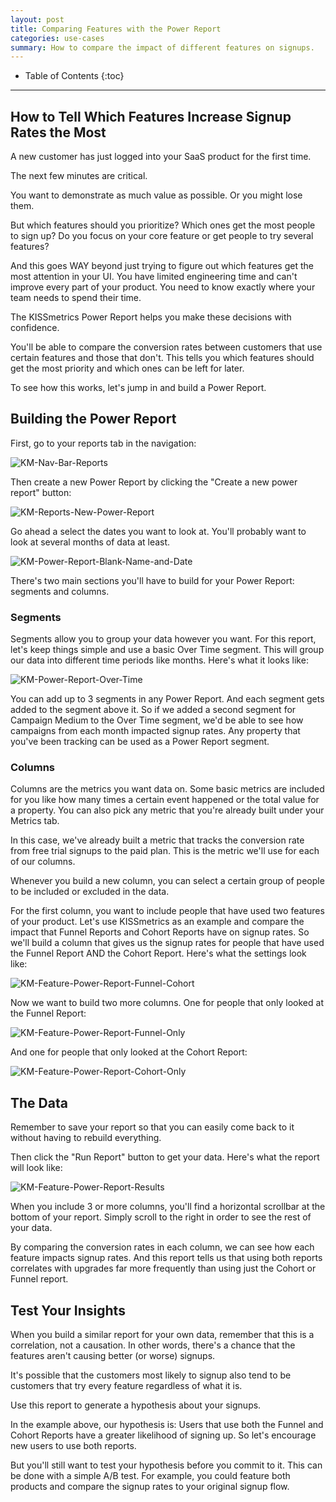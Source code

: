 ```yaml
---
layout: post
title: Comparing Features with the Power Report
categories: use-cases
summary: How to compare the impact of different features on signups.
---
```

* Table of Contents
{:toc}
* * *

## How to Tell Which Features Increase Signup Rates the Most

A new customer has just logged into your SaaS product for the first time.

The next few minutes are critical.

You want to demonstrate as much value as possible. Or you might lose them.

But which features should you prioritize? Which ones get the most people to sign up? Do you focus on your core feature or get people to try several features?

And this goes WAY beyond just trying to figure out which features get the most attention in your UI. You have limited engineering time and can't improve every part of your product. You need to know exactly where your team needs to spend their time.

The KISSmetrics Power Report helps you make these decisions with confidence.

You'll be able to compare the conversion rates between customers that use certain features and those that don't. This tells you which features should get the most priority and which ones can be left for later.

To see how this works, let's jump in and build a Power Report.

## Building the Power Report

First, go to your reports tab in the navigation:

![KM-Nav-Bar-Reports][ss1]

Then create a new Power Report by clicking the "Create a new power report" button:

![KM-Reports-New-Power-Report][ss2]

Go ahead a select the dates you want to look at. You'll probably want to look at several months of data at least.

![KM-Power-Report-Blank-Name-and-Date][ss3]

There's two main sections you'll have to build for your Power Report: segments and columns.

### Segments

Segments allow you to group your data however you want. For this report, let's keep things simple and use a basic Over Time segment. This will group our data into different time periods like months. Here's what it looks like:

![KM-Power-Report-Over-Time][ss4]

You can add up to 3 segments in any Power Report. And each segment gets added to the segment above it. So if we added a second segment for Campaign Medium to the Over Time segment, we'd be able to see how campaigns from each month impacted signup rates. Any property that you've been tracking can be used as a Power Report segment.

### Columns

Columns are the metrics you want data on. Some basic metrics are included for you like how many times a certain event happened or the total value for a property. You can also pick any metric that you're already built under your Metrics tab.

In this case, we've already built a metric that tracks the conversion rate from free trial signups to the paid plan. This is the metric we'll use for each of our columns.

Whenever you build a new column, you can select a certain group of people to be included or excluded in the data.

For the first column, you want to include people that have used two features of your product. Let's use KISSmetrics as an example and compare the impact that Funnel Reports and Cohort Reports have on signup rates. So we'll build a column that gives us the signup rates for people that have used the Funnel Report AND the Cohort Report. Here's what the settings look like:

![KM-Feature-Power-Report-Funnel-Cohort][ss5]

Now we want to build two more columns. One for people that only looked at the Funnel Report:

![KM-Feature-Power-Report-Funnel-Only][ss6]

And one for people that only looked at the Cohort Report:

![KM-Feature-Power-Report-Cohort-Only][ss7]

## The Data

Remember to save your report so that you can easily come back to it without having to rebuild everything.

Then click the "Run Report" button to get your data. Here's what the report will look like:

![KM-Feature-Power-Report-Results][ss8]

When you include 3 or more columns, you'll find a horizontal scrollbar at the bottom of your report. Simply scroll to the right in order to see the rest of your data.

By comparing the conversion rates in each column, we can see how each feature impacts signup rates. And this report tells us that using both reports correlates with upgrades far more frequently than using just the Cohort or Funnel report.

## Test Your Insights

When you build a similar report for your own data, remember that this is a correlation, not a causation. In other words, there's a chance that the features aren't causing better (or worse) signups.

It's possible that the customers most likely to signup also tend to be customers that try every feature regardless of what it is.

Use this report to generate a hypothesis about your signups.

In the example above, our hypothesis is: Users that use both the Funnel and Cohort Reports have a greater likelihood of signing up. So let's encourage new users to use both reports.

But you'll still want to test your hypothesis before you commit to it. This can be done with a simple A/B test. For example, you could feature both products and compare the signup rates to your original signup flow.


[ss1]: https://s3.amazonaws.com/kissmetrics-support-files/assets/use-cases/compare-features-power-report/01-KM-Nav-Bar-Reports.png
[ss2]: https://s3.amazonaws.com/kissmetrics-support-files/assets/use-cases/compare-features-power-report/02-KM-Reports-New-Power-Report.png
[ss3]: https://s3.amazonaws.com/kissmetrics-support-files/assets/use-cases/compare-features-power-report/03-KM-Power-Report-Blank-Name-and-Date.png
[ss4]: https://s3.amazonaws.com/kissmetrics-support-files/assets/use-cases/compare-features-power-report/04-KM-Power-Report-Over-Time.png
[ss5]: https://s3.amazonaws.com/kissmetrics-support-files/assets/use-cases/compare-features-power-report/05-KM-Feature-Power-Report-Funnel-Cohort.png
[ss6]: https://s3.amazonaws.com/kissmetrics-support-files/assets/use-cases/compare-features-power-report/06-KM-Feature-Power-Report-Funnel-Only.png
[ss7]: https://s3.amazonaws.com/kissmetrics-support-files/assets/use-cases/compare-features-power-report/07-KM-Feature-Power-Report-Cohort-Only.png
[ss8]: https://s3.amazonaws.com/kissmetrics-support-files/assets/use-cases/compare-features-power-report/08-KM-Feature-Power-Report-Results.png


